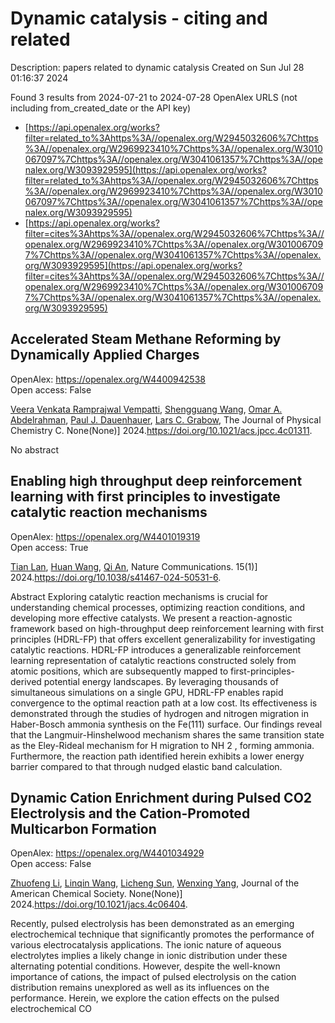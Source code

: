 # Dynamic catalysis - citing and related
Description: papers related to dynamic catalysis
Created on Sun Jul 28 01:16:37 2024

Found 3 results from 2024-07-21 to 2024-07-28
OpenAlex URLS (not including from_created_date or the API key)
- [https://api.openalex.org/works?filter=related_to%3Ahttps%3A//openalex.org/W2945032606%7Chttps%3A//openalex.org/W2969923410%7Chttps%3A//openalex.org/W3010067097%7Chttps%3A//openalex.org/W3041061357%7Chttps%3A//openalex.org/W3093929595](https://api.openalex.org/works?filter=related_to%3Ahttps%3A//openalex.org/W2945032606%7Chttps%3A//openalex.org/W2969923410%7Chttps%3A//openalex.org/W3010067097%7Chttps%3A//openalex.org/W3041061357%7Chttps%3A//openalex.org/W3093929595)
- [https://api.openalex.org/works?filter=cites%3Ahttps%3A//openalex.org/W2945032606%7Chttps%3A//openalex.org/W2969923410%7Chttps%3A//openalex.org/W3010067097%7Chttps%3A//openalex.org/W3041061357%7Chttps%3A//openalex.org/W3093929595](https://api.openalex.org/works?filter=cites%3Ahttps%3A//openalex.org/W2945032606%7Chttps%3A//openalex.org/W2969923410%7Chttps%3A//openalex.org/W3010067097%7Chttps%3A//openalex.org/W3041061357%7Chttps%3A//openalex.org/W3093929595)

## Accelerated Steam Methane Reforming by Dynamically Applied Charges   

OpenAlex: https://openalex.org/W4400942538    
Open access: False
    
[Veera Venkata Ramprajwal Vempatti](https://openalex.org/A5058017464), [Shengguang Wang](https://openalex.org/A5055686200), [Omar A. Abdelrahman](https://openalex.org/A5069992044), [Paul J. Dauenhauer](https://openalex.org/A5003718847), [Lars C. Grabow](https://openalex.org/A5029991019), The Journal of Physical Chemistry C. None(None)] 2024.https://doi.org/10.1021/acs.jpcc.4c01311.
    
No abstract    

    

## Enabling high throughput deep reinforcement learning with first principles to investigate catalytic reaction mechanisms   

OpenAlex: https://openalex.org/W4401019319    
Open access: True
    
[Tian Lan](https://openalex.org/A5101771790), [Huan Wang](https://openalex.org/A5100746464), [Qi An](https://openalex.org/A5087858172), Nature Communications. 15(1)] 2024.https://doi.org/10.1038/s41467-024-50531-6.
    
Abstract Exploring catalytic reaction mechanisms is crucial for understanding chemical processes, optimizing reaction conditions, and developing more effective catalysts. We present a reaction-agnostic framework based on high-throughput deep reinforcement learning with first principles (HDRL-FP) that offers excellent generalizability for investigating catalytic reactions. HDRL-FP introduces a generalizable reinforcement learning representation of catalytic reactions constructed solely from atomic positions, which are subsequently mapped to first-principles-derived potential energy landscapes. By leveraging thousands of simultaneous simulations on a single GPU, HDRL-FP enables rapid convergence to the optimal reaction path at a low cost. Its effectiveness is demonstrated through the studies of hydrogen and nitrogen migration in Haber-Bosch ammonia synthesis on the Fe(111) surface. Our findings reveal that the Langmuir-Hinshelwood mechanism shares the same transition state as the Eley-Rideal mechanism for H migration to NH 2 , forming ammonia. Furthermore, the reaction path identified herein exhibits a lower energy barrier compared to that through nudged elastic band calculation.    

    

## Dynamic Cation Enrichment during Pulsed CO2 Electrolysis and the Cation-Promoted Multicarbon Formation   

OpenAlex: https://openalex.org/W4401034929    
Open access: False
    
[Zhuofeng Li](https://openalex.org/A5019276915), [Linqin Wang](https://openalex.org/A5076315968), [Licheng Sun](https://openalex.org/A5026292768), [Wenxing Yang](https://openalex.org/A5011432513), Journal of the American Chemical Society. None(None)] 2024.https://doi.org/10.1021/jacs.4c06404.
    
Recently, pulsed electrolysis has been demonstrated as an emerging electrochemical technique that significantly promotes the performance of various electrocatalysis applications. The ionic nature of aqueous electrolytes implies a likely change in ionic distribution under these alternating potential conditions. However, despite the well-known importance of cations, the impact of pulsed electrolysis on the cation distribution remains unexplored as well as its influences on the performance. Herein, we explore the cation effects on the pulsed electrochemical CO    

    
